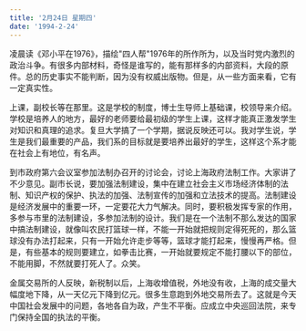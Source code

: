 ```yaml
---
title: '2月24日 星期四'
date: '1994-2-24'
---
```

凌晨读《邓小平在1976》，描绘"四人帮"1976年的所作所为，以及当时党内激烈的政治斗争。有很多内部材料，奇怪是谁写的，能有那样多的内部资料，大段的原件。总的历史事实不能判断，因为没有权威出版物。但是，从一些方面来看，它有一定真实性。

上课，副校长等在那里。这是学校的制度，博士生导师上基础课，校领导来介绍。学校是培养人的地方，最好的老师要给最初级的学生上课，这样才能真正激发学生对知识和真理的追求。复旦大学搞了一个学期，据说反映还可以。我对学生说，学生是我们最重要的产品，我们系的目标就是要培养出最好的学生，这样这个系才能在社会上有地位，有名声。

到市政府第六会议室参加法制办召开的讨论会，讨论上海政府法制工作。大家讲了不少意见。副市长说，要加强法制建设，集中在建立社会主义市场经济体制的法制、知识产权的保护、执法的加强、法制宣传的加强和立法技术的提高。法制建设是经济发展中的重要一环，一定要花大力气解决。同时，要积极发挥专家的作用，多参与市里的法制建设，多参加法制的设计。我们是在一个法制不那么发达的国家中搞法制建设，就像叫农民打篮球一样，不能一开始就把规则定得死死的，那么篮球没有办法打起来，只有一开始允许走步等等，篮球才能打起来，慢慢再严格。但是，有些基本的规则要建立，如拳击比赛，一开始就要规定不能打腰以下的部位，不能用脚，不然就要打死人了。众笑。

金属交易所的人反映，新税制以后，上海收增值税，外地没有收，上海的成交量大幅度地下降，从一天亿元下降到亿元。很多生意跑到外地交易所去了。这就是今天中国社会发展中的问题，各地各自为政，产生不平衡。应成立中央巡回法院，来专门保持全国的执法的平衡。
